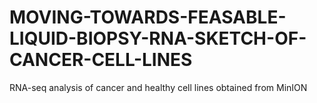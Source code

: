 # MOVING-TOWARDS-FEASABLE-LIQUID-BIOPSY-RNA-SKETCH-OF-CANCER-CELL-LINES
RNA-seq analysis of cancer and healthy cell lines obtained from MinION
